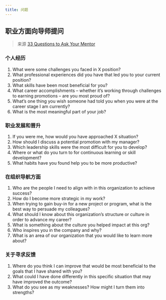 ```yaml
---
title: 问题
---
```

## 职业方面向导师提问
> 来源 [33 Questions to Ask Your Mentor](https://chronus.com/blog/questions-to-ask-your-mentor)
### 个人经历
1. What were some challenges you faced in X position?
2. What professional experiences did you have that led you to your current position?
3. What skills have been most beneficial for you?
4. What career accomplishments – whether it’s working through challenges to earning promotions – are you most proud of?
5. What’s one thing you wish someone had told you when you were at the career stage I am currently?
6. What is the most meaningful part of your job?

### 职业发展和晋升
1. If you were me, how would you have approached X situation?
2. How should I discuss a potential promotion with my manager?
3. Which leadership skills were the most difficult for you to develop?
4. Where or what do you turn to for continuous learning or skill development?
5. What habits have you found help you to be more productive?

### 在组织导航方面
1. Who are the people I need to align with in this organization to achieve success?
2. How do I become more strategic in my work?
3. When trying to gain buy-in for a new project or program, what is the best way to persuade my colleagues?
4. What should I know about this organization’s structure or culture in order to advance my career?
5. What is something about the culture you helped impact at this org?
6. Who inspires you in the company and why?
7. What is an area of our organization that you would like to learn more about?

### 关于寻求反馈
1. Where do you think I can improve that would be most beneficial to the goals that I have shared with you?
2. What could I have done differently in this specific situation that may have improved the outcome?
3. What do you see as my weaknesses? How might I turn them into strengths?